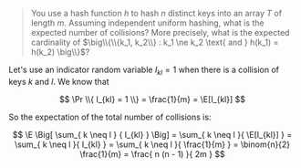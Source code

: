 > You use a hash function $h$ to hash $n$ distinct keys into an array $T$ of
> length $m$. Assuming independent uniform hashing, what is the expected number
> of collisions? More precisely, what is the expected cardinality of
> $\big\\{\\{k_1, k_2\\} : k_1 \ne k_2 \text{ and } h(k_1) = h(k_2) \big\\}$?

Let's use an indicator random variable $I_{kl} = 1$ when there is a collision of
keys $k$ and $l$. We know that

$$ \Pr \\{ I_{kl} = 1 \\} = \frac{1}{m} = \E[I_{kl}] $$

So the expectation of the total number of collisions is:

$$
    \E \Big[ \sum_{ k \neq l } { I_{kl} } \Big]
        = \sum_{ k \neq l }{ \E[I_{kl}] }
        = \sum_{ k \neq l }{ I_{kl} }
        = \sum_{ k \neq l }{ \frac{1}{m} }
        = \binom{n}{2} \frac{1}{m}
        = \frac{ n (n - 1) }{ 2m }
$$
